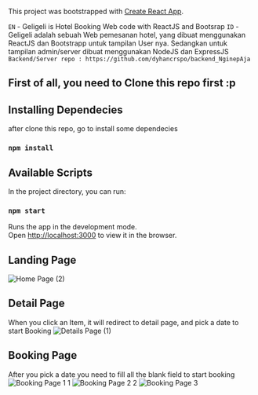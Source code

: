 This project was bootstrapped with [Create React App](https://github.com/facebook/create-react-app).

`EN` - Geligeli is Hotel Booking Web code with ReactJS and Bootsrap
`ID` - Geligeli adalah sebuah Web pemesanan hotel, yang dibuat menggunakan ReactJS dan Bootstrapp untuk tampilan User nya. Sedangkan untuk tampilan admin/server dibuat menggunakan NodeJS dan ExpressJS
`Backend/Server repo : https://github.com/dyhancrspo/backend_NginepAja`

## First of all, you need to Clone this repo first :p

## Installing Dependecies
after clone this repo, go to install some dependecies 
### `npm install`

## Available Scripts

In the project directory, you can run:

### `npm start`

Runs the app in the development mode.<br />
Open [http://localhost:3000](http://localhost:3000) to view it in the browser.

## Landing Page
![Home Page (2)](https://user-images.githubusercontent.com/53440646/92308564-b48f2880-efc8-11ea-9b4f-5a1798baa5f9.png)
## Detail Page
When you click an Item, it will redirect to detail page, and pick a date to start Booking
![Details Page (1)](https://user-images.githubusercontent.com/53440646/92308752-43507500-efca-11ea-80ed-3caf54defbcc.png)

## Booking Page
After you pick a date you need to fill all the blank field to start booking
![Booking Page 1 1](https://user-images.githubusercontent.com/53440646/92308863-033dc200-efcb-11ea-880a-8a25c40a0f01.png)
![Booking Page 2 2](https://user-images.githubusercontent.com/53440646/92308876-1b154600-efcb-11ea-89a3-75bdc4f85f5c.png)
![Booking Page 3](https://user-images.githubusercontent.com/53440646/92308885-2ec0ac80-efcb-11ea-92aa-ca9045b24635.png)
